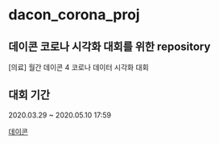 # dacon_corona_proj  

## 데이콘 코로나 시각화 대회를 위한 repository  

[의료] 월간 데이콘 4 코로나 데이터 시각화 대회  

## 대회 기간  

2020.03.29 ~ 2020.05.10 17:59  





[데이콘](https://dacon.io/competitions/official/235590/overview/)  
